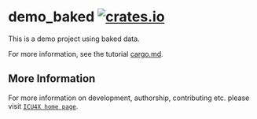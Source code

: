 # demo_baked [![crates.io](https://img.shields.io/crates/v/demo_baked)](https://crates.io/crates/demo_baked)

This is a demo project using baked data.

For more information, see the tutorial [cargo.md](../../cargo.md).

## More Information

For more information on development, authorship, contributing etc. please visit [`ICU4X home page`](https://github.com/unicode-org/icu4x).
